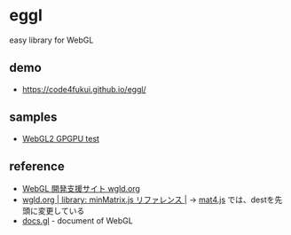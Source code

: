 # eggl
 
easy library for WebGL

## demo

- https://code4fukui.github.io/eggl/

## samples

- [WebGL2 GPGPU test](https://github.com/code4fukui/webgl2-gpgpu-test)

## reference

- [WebGL 開発支援サイト wgld.org](https://wgld.org/)
- [wgld.org | library: minMatrix.js リファレンス |](https://wgld.org/d/library/l001.html) → [mat4.js](mat4.js) では、destを先頭に変更している
- [docs.gl](https://docs.gl/) - document of WebGL
